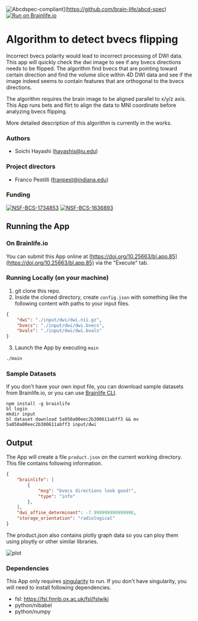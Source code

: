![Abcdspec-compliant](https://img.shields.io/badge/ABCD_Spec-v1.1-green.svg)](https://github.com/brain-life/abcd-spec)
[![Run on Brainlife.io](https://img.shields.io/badge/Brainlife-bl.app.1-blue.svg)](https://doi.org/10.25663/bl.app.85)

# Algorithm to detect bvecs flipping

Incorrect bvecs polarity would lead to incorrect processing of DWI data. This app will quickly check the dwi image to see if any bvecs directions needs to be flipped. The algorithm find bvecs that are pointing toward certain direction and find the volume slice within 4D DWI data and see if the image indeed seems to contain features that are orthogonal to the bvecs directions.

The algorithm requires the brain image to be aligned parallel to x/y/z axis. This App runs bets and flirt to align the data to MNI coordinate before analyzing bvecs flipping.

More detailed description of this algorithm is currently in the works.

### Authors
- Soichi Hayashi (hayashis@iu.edu)

### Project directors
- Franco Pestilli (franpest@indiana.edu)

### Funding 
[![NSF-BCS-1734853](https://img.shields.io/badge/NSF_BCS-1734853-blue.svg)](https://nsf.gov/awardsearch/showAward?AWD_ID=1734853)
[![NSF-BCS-1636893](https://img.shields.io/badge/NSF_BCS-1636893-blue.svg)](https://nsf.gov/awardsearch/showAward?AWD_ID=1636893)

## Running the App 

### On Brainlife.io

You can submit this App online at [https://doi.org/10.25663/bl.app.85](https://doi.org/10.25663/bl.app.85) via the "Execute" tab.

### Running Locally (on your machine)

1. git clone this repo.
2. Inside the cloned directory, create `config.json` with something like the following content with paths to your input files.

```json
{
	"dwi": "./input/dwi/dwi.nii.gz",
	"bvecs": "./input/dwi/dwi.bvecs",
	"bvals": "./input/dwi/dwi.bvals"
}
```

3. Launch the App by executing `main`

```bash
./main
```

### Sample Datasets

If you don't have your own input file, you can download sample datasets from Brainlife.io, or you can use [Brainlife CLI](https://github.com/brain-life/cli).

```
npm install -g brainlife
bl login
mkdir input
bl dataset download 5a050a00eec2b300611abff3 && mv 5a050a00eec2b300611abff3 input/dwi
```

## Output

The App will create a file `product.json` on the current working directory. This file contains following information.


```json
{
    "brainlife": [
        {
            "msg": "bvecs directions look good!",
            "type": "info"
        },
    ],
    "dwi_affine_determinant": -7.999999999999998,
    "storage_orientation": "radiological"
}
```

The product.json also contains plotly graph data so you can ploy them using ploytly or other similar libraries.

![plot](plot.png)

### Dependencies

This App only requires [singularity](https://www.sylabs.io/singularity/) to run. If you don't have singularity, you will need to install following dependencies.  

  - fsl: https://fsl.fmrib.ox.ac.uk/fsl/fslwiki
  - python/nibabel
  - python/numpy
